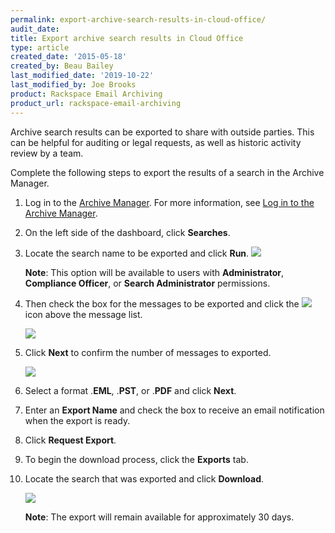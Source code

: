 ```yaml
---
permalink: export-archive-search-results-in-cloud-office/
audit_date:
title: Export archive search results in Cloud Office
type: article
created_date: '2015-05-18'
created_by: Beau Bailey
last_modified_date: '2019-10-22'
last_modified_by: Joe Brooks
product: Rackspace Email Archiving
product_url: rackspace-email-archiving
---
```


Archive search results can be exported to share with outside parties.
This can be helpful for auditing or legal requests, as well as historic
activity review by a team.

Complete the following steps to export the results of a search in
the Archive Manager.

1.  Log in to the [Archive
    Manager](https://cp.rackspace.com/Login.aspx?ReturnUrl=%2f).
    For more information, see [Log in to the Archive
    Manager](/how-to/log-in-to-the-archive-manager).

2.  On the left side of the dashboard, click **Searches**.

3. 	Locate the search name to be exported and click **Run**.
    <img src="{% asset_path rackspace-email-archiving/export-archive-search-results/Export_archive_search_results(1).png %}" />

    **Note**: This option will be available to users with **Administrator**, **Compliance Officer**, or **Search Administrator** permissions.

4. 	Then check the box for the messages to be exported and click the <img src="{% asset_path rackspace-email-archiving/export-archive-search-results/Export_icon.png %}" /> icon above the message list.

    <img src="{% asset_path rackspace-email-archiving/export-archive-search-results/Export_archive_search_results(2).png %}" />

5.  Click **Next** to confirm the number of messages to exported.

    <img src="{% asset_path rackspace-email-archiving/export-archive-search-results/Export_archive_search_results(3).png %}" />

6.  Select a format .**EML**, .**PST**, or .**PDF** and click **Next**.

7.  Enter an **Export Name** and check the box to receive an email notification when the export is ready.

8.  Click **Request Export**.

9.  To begin the download process, click the **Exports** tab.

10. Locate the search that was exported and click **Download**.

    <img src="{% asset_path rackspace-email-archiving/export-archive-search-results/Export_archive_search_results(4).png %}" />

    **Note**: The export will remain available for approximately 30 days.
